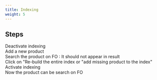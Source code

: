 ```yaml
---
title: Indexing
weight: 5
---
```

## Steps

Deactivate indexing\
Add a new product\
Search the product on FO : It should not appear in result\
Click on "Re-build the entire index or "add missing product to the index" \
Activate indexing\
Now the product can be search on FO

